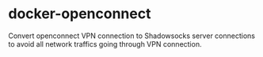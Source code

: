 # docker-openconnect

Convert openconnect VPN connection to Shadowsocks server connections to avoid all network traffics going through VPN connection.
